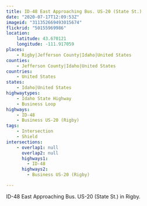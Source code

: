 ```yaml
---
title: ID-48 East Approaching Bus. US-20 (State St.)
date: "2020-07-17T12:09:53Z"
imageid: "311352669493015674"
flickrid: "50155969986"
location:
    latitude: 43.670121
    longitude: -111.917059
places:
    - Rigby|Jefferson County|Idaho|United States
counties:
    - Jefferson County|Idaho|United States
countries:
    - United States
states:
    - Idaho|United States
highwaytypes:
    - Idaho State Highway
    - Business Loop
highways:
    - ID-48
    - Business US-20 (Rigby)
tags:
    - Intersection
    - Shield
intersections:
    - overlap1: null
      overlap2: null
      highways1:
        - ID-48
      highways2:
        - Business US-20 (Rigby)

---
```

ID-48 East Approaching Bus. US-20 (State St.) in Rigby.